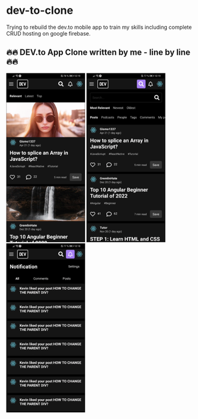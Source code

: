# dev-to-clone

Trying to rebuild the dev.to mobile app to train my skills including complete CRUD hosting on google firebase.

## 🔥🔥 DEV.to App Clone written by me - line by line 🔥🔥

<img src="https://github.com/Gismo1337/dev-to-clone/blob/main/assets/previewFeed.png" width="210" height="450"/> <img src="https://github.com/Gismo1337/dev-to-clone/blob/main/assets/previewSearch.png" width="210" height="450" /> <img src="https://github.com/Gismo1337/dev-to-clone/blob/main/assets/previewNotification.png" width="210" height="450" />